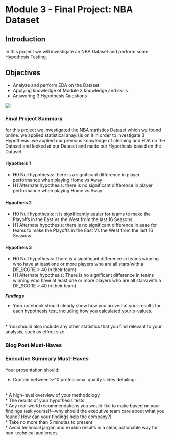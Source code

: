 
# Module 3 -  Final Project: NBA Dataset

## Introduction

In this project we will investigate an NBA Dataset and perform some Hypothesis Testing.

## Objectives

* Analyze and perform EDA on the Dataset
* Applying knowledge of Module 3 knowledge and skills
* Answering 3 Hypothesis Questions

<img src='https://github.com/KGharib/Test-Gif/blob/master/Lebron.gif'>

### Final Project Summary
for this project we investigated the NBA statistics Dataset which we found online. we applied statistical anaylsis on it in order to investigate 3 Hypothesis. we applied our previous knowledge of cleaning and EDA on the Dataset and looked at our Dataset and made our Hypothesis based on the Dataset.

#### Hypotheis 1
* H0 Null hypothesis: there is a significant difference in player performance when playing Home vs Away
* H1 Alternate hypothesis: there is no significant difference in player performance when playing Home vs Away

#### Hypotheis 2
* H0 Null hypothesis: it is significantly easier for teams to make the Playoffs in the East Vs the West from the last 16 Seasons 
* H1 Alternate hypothesis: there is no significant difference in ease for teams to make the Playoffs in the East Vs the West from the last 16 Seasons 

#### Hypotheis 3
* H0 Null hypothesis: There is a significant difference in teams winning who have at least one or more players who are all stars(with a DF_SCORE > 40 in their team)
* H1 Alternate hypothesis: There is no significant difference in teams winning who have at least one or more players who are all stars(with a DF_SCORE > 40 in their team)

**_Findings_**

* Your notebook should clearly show how you arrived at your results for each hypothesis test, including how you calculated your p-values.   
<br>
* You should also include any other statistics that you find relevant to your analysis, such as effect size.

### Blog Post Must-Haves

### Executive Summary Must-Haves

Your presentation should:

* Contain between 5-10 professional quality slides detailing:
<br>  
    * A high-level overview of your methodology  
    <br>  
    * The results of your hypothesis tests  
    <br>  
    * Any real-world recommendations you would like to make based on your findings (ask yourself--why should the executive team care about what you found? How can your findings help the company?)  
    <br>  
* Take no more than 5 minutes to present  
<br>  
* Avoid technical jargon and explain results in a clear, actionable way for non-technical audiences.  
